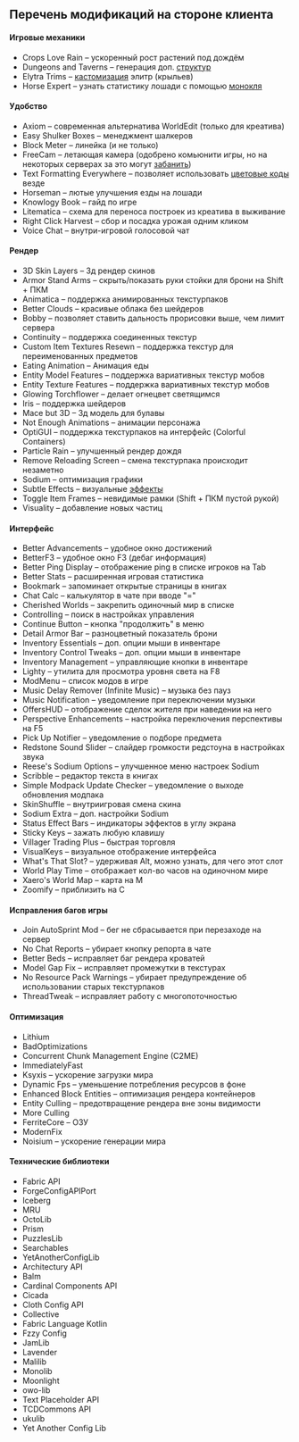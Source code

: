 ## Перечень модификаций на стороне клиента

#### Игровые механики
- Crops Love Rain – ускоренный рост растений под дождём
- Dungeons and Taverns – генерация доп. [структур](https://modrinth.com/datapack/dungeons-and-taverns)
- Elytra Trims – [кастомизация](https://modrinth.com/mod/elytra-trims) элитр (крыльев)
- Horse Expert – узнать статистику лошади с помощью [монокля](https://modrinth.com/mod/horse-expert)

#### Удобство
- Axiom – современная альтернатива WorldEdit (только для креатива)
- Easy Shulker Boxes – менеджмент шалкеров
- Block Meter – линейка (и не только)
- FreeCam – летающая камера (одобрено комьюнити игры, но на некоторых серверах за это могут [забанить](https://github.com/MinecraftFreecam/Freecam/issues/196))
- Text Formatting Everywhere – позволяет использовать [цветовые коды](https://minecraft.wiki/w/Formatting_codes) везде
- Horseman – лютые улучшения езды на лошади
- Knowlogy Book – гайд по игре
- Litematica – схема для переноса построек из креатива в выживание
- Right Click Harvest – сбор и посадка урожая одним кликом
- Voice Chat – внутри-игровой голосовой чат

#### Рендер
- 3D Skin Layers – 3д рендер скинов
- Armor Stand Arms – скрыть/показать руки стойки для брони на Shift + ПКМ
- Animatica – поддержка анимированных текстурпаков
- Better Clouds – красивые облака без шейдеров
- Bobby – позволяет ставить дальность прорисовки выше, чем лимит сервера
- Continuity – поддержка соединенных текстур
- Custom Item Textures Resewn – поддержка текстур для переименованных предметов
- Eating Animation – Анимация еды
- Entity Model Features – поддержка вариативных текстур мобов
- Entity Texture Features – поддержка вариативных текстур мобов
- Glowing Torchflower – делает огнецвет светящимся
- Iris – поддержка шейдеров
- Mace but 3D – 3д модель для булавы
- Not Enough Animations – анимации персонажа
- OptiGUI – поддержка текстурпаков на интерфейс (Colorful Containers)
- Particle Rain – улучшенный рендер дождя
- Remove Reloading Screen – смена текстурпака происходит незаметно
- Sodium – оптимизация графики
- Subtle Effects – визуальные [эффекты](https://modrinth.com/mod/subtle-effects)
- Toggle Item Frames – невидимые рамки (Shift + ПКМ пустой рукой)
- Visuality – добавление новых частиц

#### Интерфейс
- Better Advancements – удобное окно достижений
- BetterF3 – удобное окно F3 (дебаг информация)
- Better Ping Display – отображение ping в списке игроков на Tab
- Better Stats – расширенная игровая статистика
- Bookmark – запоминает открытые страницы в книгах
- Chat Calc – калькулятор в чате при вводе "="
- Cherished Worlds – закрепить одиночный мир в списке
- Controlling – поиск в настройках управления
- Continue Button – кнопка "продолжить" в меню
- Detail Armor Bar – разноцветный показатель брони
- Inventory Essentials – доп. опции мыши в инвентаре
- Inventory Control Tweaks – доп. опции мыши в инвентаре
- Inventory Management – управляющие кнопки в инвентаре
- Lighty – утилита для просмотра уровня света на F8
- ModMenu – список модов в игре
- Music Delay Remover (Infinite Music) – музыка без пауз
- Music Notification – уведомление при переключении музыки
- OffersHUD – отображение сделок жителя при наведении на него
- Perspective Enhancements – настройка переключения перспективы на F5
- Pick Up Notifier – уведомление о подборе предмета
- Redstone Sound Slider – слайдер громкости редстоуна в настройках звука
- Reese's Sodium Options – улучшенное меню настроек Sodium
- Scribble – редактор текста в книгах
- Simple Modpack Update Checker – уведомление о выходе обновления модпака
- SkinShuffle – внутриигровая смена скина
- Sodium Extra – доп. настройки Sodium
- Status Effect Bars – индикаторы эффектов в углу экрана
- Sticky Keys – зажать любую клавишу
- Villager Trading Plus – быстрая торговля
- VisualKeys – визуальное отображение интерфейса
- What's That Slot? – удерживая Alt, можно узнать, для чего этот слот
- World Play Time – отображает кол-во часов на одиночном мире
- Xaero's World Map – карта на M
- Zoomify – приблизить на C

#### Исправления багов игры
- Join AutoSprint Mod – бег не сбрасывается при перезаходе на сервер
- No Chat Reports – убирает кнопку репорта в чате
- Better Beds – исправляет баг рендера кроватей
- Model Gap Fix – исправляет промежутки в текстурах
- No Resource Pack Warnings – убирает предупреждение об использовании старых текстурпаков
- ThreadTweak – исправляет работу с многопоточностью

#### Оптимизация
- Lithium
- BadOptimizations
- Concurrent Chunk Management Engine (C2ME)
- ImmediatelyFast
- Ksyxis – ускорение загрузки мира
- Dynamic Fps – уменьшение потребления ресурсов в фоне
- Enhanced Block Entities – оптимизация рендера контейнеров
- Entity Culling – предотвращение рендера вне зоны видимости
- More Culling
- FerriteCore – ОЗУ
- ModernFix
- Noisium – ускорение генерации мира

#### Технические библиотеки
- Fabric API
- ForgeConfigAPIPort
- Iceberg
- MRU
- OctoLib
- Prism
- PuzzlesLib
- Searchables
- YetAnotherConfigLib
- Architectury API
- Balm
- Cardinal Components API
- Cicada
- Cloth Config API
- Collective
- Fabric Language Kotlin
- Fzzy Config
- JamLib
- Lavender
- Malilib
- Monolib
- Moonlight
- owo-lib
- Text Placeholder API
- TCDCommons API
- ukulib
- Yet Another Config Lib
